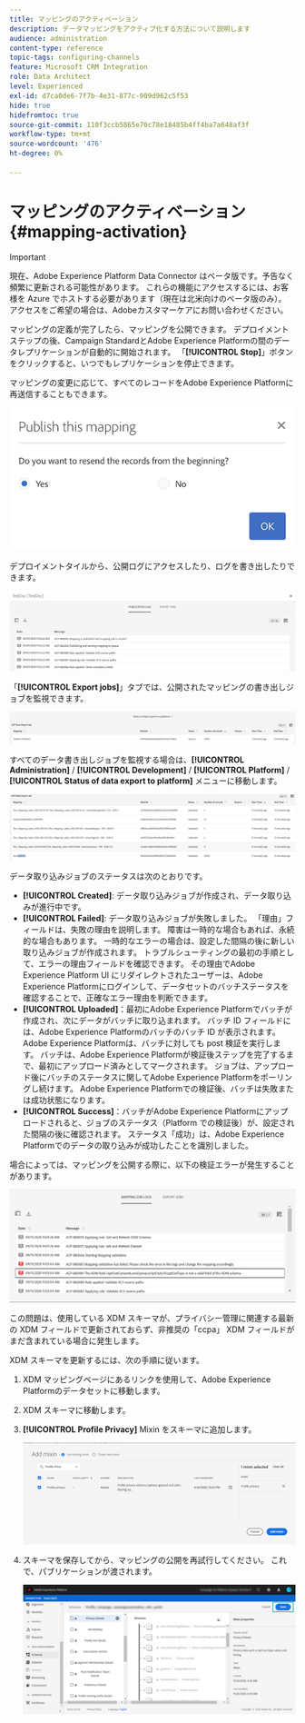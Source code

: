 ```yaml
---
title: マッピングのアクティベーション
description: データマッピングをアクティブ化する方法について説明します
audience: administration
content-type: reference
topic-tags: configuring-channels
feature: Microsoft CRM Integration
role: Data Architect
level: Experienced
exl-id: d7ca0de6-7f7b-4e31-877c-909d962c5f53
hide: true
hidefromtoc: true
source-git-commit: 110f3ccb5865e70c78e18485b4ff4ba7a648af3f
workflow-type: tm+mt
source-wordcount: '476'
ht-degree: 0%

---
```


# マッピングのアクティベーション {#mapping-activation}

>[!IMPORTANT]
>
>現在、Adobe Experience Platform Data Connector はベータ版です。予告なく頻繁に更新される可能性があります。 これらの機能にアクセスするには、お客様を Azure でホストする必要があります（現在は北米向けのベータ版のみ）。 アクセスをご希望の場合は、Adobeカスタマーケアにお問い合わせください。

マッピングの定義が完了したら、マッピングを公開できます。 デプロイメントステップの後、Campaign StandardとAdobe Experience Platformの間のデータレプリケーションが自動的に開始されます。 「**[!UICONTROL Stop]**」ボタンをクリックすると、いつでもレプリケーションを停止できます。

マッピングの変更に応じて、すべてのレコードをAdobe Experience Platformに再送信することもできます。

![](assets/aep_publishmapping.png)

デプロイメントタイルから、公開ログにアクセスしたり、ログを書き出したりできます。

![](assets/aep_publog.png)

「**[!UICONTROL Export jobs]**」タブでは、公開されたマッピングの書き出しジョブを監視できます。

![](assets/aep_jobstatus.png)

すべてのデータ書き出しジョブを監視する場合は、**[!UICONTROL Administration]** / **[!UICONTROL Development]** / **[!UICONTROL Platform]** / **[!UICONTROL Status of data export to platform]** メニューに移動します。

![](assets/aep_statusmapping.png)

データ取り込みジョブのステータスは次のとおりです。

* **[!UICONTROL Created]**: データ取り込みジョブが作成され、データ取り込みが進行中です。
* **[!UICONTROL Failed]**: データ取り込みジョブが失敗しました。 「理由」フィールドは、失敗の理由を説明します。 障害は一時的な場合もあれば、永続的な場合もあります。 一時的なエラーの場合は、設定した間隔の後に新しい取り込みジョブが作成されます。 トラブルシューティングの最初の手順として、エラーの理由フィールドを確認できます。 その理由でAdobe Experience Platform UI にリダイレクトされたユーザーは、Adobe Experience Platformにログインして、データセットのバッチステータスを確認することで、正確なエラー理由を判断できます。
* **[!UICONTROL Uploaded]**：最初にAdobe Experience Platformでバッチが作成され、次にデータがバッチに取り込まれます。 バッチ ID フィールドには、Adobe Experience Platformのバッチのバッチ ID が表示されます。 Adobe Experience Platformは、バッチに対しても post 検証を実行します。 バッチは、Adobe Experience Platformが検証後ステップを完了するまで、最初にアップロード済みとしてマークされます。 ジョブは、アップロード後にバッチのステータスに関してAdobe Experience Platformをポーリングし続けます。 Adobe Experience Platformでの検証後、バッチは失敗または成功状態になります。
* **[!UICONTROL Success]**：バッチがAdobe Experience Platformにアップロードされると、ジョブのステータス（Platform での検証後）が、設定された間隔の後に確認されます。 ステータス「成功」は、Adobe Experience Platformでのデータの取り込みが成功したことを識別しました。

場合によっては、マッピングを公開する際に、以下の検証エラーが発生することがあります。

![](assets/aep_datamapping_ccpa.png)

この問題は、使用している XDM スキーマが、プライバシー管理に関連する最新の XDM フィールドで更新されておらず、非推奨の「ccpa」 XDM フィールドがまだ含まれている場合に発生します。

XDM スキーマを更新するには、次の手順に従います。

1. XDM マッピングページにあるリンクを使用して、Adobe Experience Platformのデータセットに移動します。

1. XDM スキーマに移動します。

1. **[!UICONTROL Profile Privacy]** Mixin をスキーマに追加します。

   ![](assets/aep_datamapping_privacyfield.png)

1. スキーマを保存してから、マッピングの公開を再試行してください。 これで、パブリケーションが渡されます。

   ![](assets/aep_save_mapping.png)
